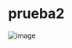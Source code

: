 # prueba2

![image](https://github.com/Progra-Movil-917/prueba2_617111397/assets/127124353/4fc4c18e-7d32-40c9-ba26-6800634cf568)
